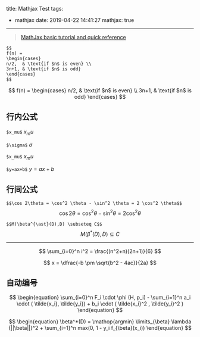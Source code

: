 title: Mathjax Test
tags:
  - mathjax
date: 2019-04-22 14:41:27
mathjax: true
---

> [MathJax basic tutorial and quick reference](https://math.meta.stackexchange.com/questions/5020/mathjax-basic-tutorial-and-quick-reference)

```
$$
f(n) =
\begin{cases}
n/2,  & \text{if $n$ is even} \\
3n+1, & \text{if $n$ is odd}
\end{cases}
$$
```

$$
f(n) =
\begin{cases}
n/2,  & \text{if $n$ is even} \\
3n+1, & \text{if $n$ is odd}
\end{cases}
$$

## 行内公式

`$x_mu$` $x_mu$

`$\sigma$` $\sigma$

`$x_mu$` $x_mu$

`$y=ax+b$` $y=ax+b$

## 行间公式

`$$\cos 2\theta = \cos^2 \theta - \sin^2 \theta = 2 \cos^2 \theta$$`
$$\cos 2\theta = \cos^2 \theta - \sin^2 \theta = 2 \cos^2 \theta$$

`$$M(\beta^{\ast}(D),D) \subseteq C$$`
$$M(\beta^{\ast}(D),D) \subseteq C$$

---

$$ \sum_{i=0}^n i^2 = \frac{(n^2+n)(2n+1)}{6} $$

$$ x = \dfrac{-b \pm \sqrt{b^2 - 4ac}}{2a} $$

## 自动编号

$$
\begin{equation}
\sum_{i=0}^n F_i \cdot \phi (H, p_i) - \sum_{i=1}^n a_i \cdot ( \tilde{x_i}, \tilde{y_i}) + b_i \cdot ( \tilde{x_i}^2 , \tilde{y_i}^2 )
\end{equation}
$$

$$
\begin{equation}
\beta^*(D) = \mathop{argmin} \limits_{\beta} \lambda {||\beta||}^2 + \sum_{i=1}^n max(0, 1 - y_i f_{\beta}(x_i))
\end{equation}
$$





